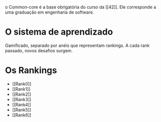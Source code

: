 o Common-core é a base obrigatória do curso da [[42]]. Ele corresponde a uma graduação em engenharia de software.

# O sistema de aprendizado
Gamificado, separado por anéis que representam rankings. A cada rank passado, novos desafios surgem.

# Os Rankings
- [[Rank0]]
- [[Rank1]]
- [[Rank2]]
- [[Rank3]]
- [[Rank4]]
- [[Rank5]]
- [[Rank6]]
